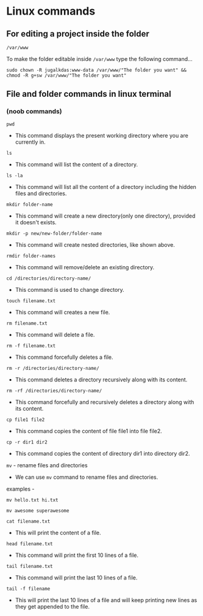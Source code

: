 # Linux commands

## For editing a project inside the folder
```/var/www```


To make the folder editable inside ```/var/www``` type the following command...

```sudo chown -R jugalkdas:www-data /var/www/"The folder you want" && chmod -R g+sw /var/www/"The folder you want"``` 

## File and folder commands in linux terminal

### (noob commands)

```pwd```

- This command displays the present working directory where you are currently in.

```ls```

- This command will list the content of a directory.

```ls -la```

- This command will list all the content of a directory including the hidden files and directories.

```mkdir folder-name```

- This command will create a new directory(only one directory), provided it doesn't exists.

```mkdir -p new/new-folder/folder-name```

- This command will create nested directories, like shown above.

```rmdir folder-names```

- This command will remove/delete an existing directory.

```cd /directories/directory-name/```

- This command is used to change directory.

```touch filename.txt```

- This command will creates a new file.

```rm filename.txt```

- This command will delete a file.

```rm -f filename.txt```

- This command forcefully deletes a file.

```rm -r /directories/directory-name/```

- This command deletes a directory recursively along with its content.

```rm -rf /directories/directory-name/```

- This command forcefully and recursively deletes a directory along with its content.

```cp file1 file2```

- This command copies the content of file file1 into file file2.

```cp -r dir1 dir2```

- This command copies the content of directory dir1 into directory dir2.

```mv``` - rename files and directories

- We can use ```mv``` command to rename files and directories.

examples -

```mv hello.txt hi.txt```

```mv awesome superawesome```



```cat filename.txt```

- This will print the content of a file.

```head filename.txt```

- This command will print the first 10 lines of a file.

```tail filename.txt```

- This command will print the last 10 lines of a file.

```tail -f filename```

- This will print the last 10 lines of a file and will keep printing new lines as they get appended to the file.
